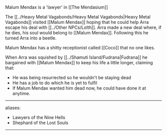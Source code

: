 Malum Mendax is a 'lawyer' in  [[The Mendasium]]

The [[../Heavy Metal Vagabonds/Heavy Metal Vagabonds|Heavy Metal Vagabonds]] visited [[Malum Mendax]] hoping that he could help Arra escape his deal with [[../Other NPCs/Lolth]]. Arra made a new deal where, if he dies, his soul would belong to [[Malum Mendax]]. Following this he turned Arra into a beetle. 

Malum Mendax has a shitty receptionist called [[Coco]] that no one likes. 

When Arra was squished by [[../Shamuti Island/Fudrana|Fudrana]] he bargained with [[Malum Mendax]] to keep his life a little longer, claiming that:
- He was being resurrected so he wouldn't be staying dead
- He has a job to do which he is yet to fulfil
- If Malum Mendax wanted him dead now, he could have done it at anytime. 

--- 
aliases: 
- Lawyers of the Nine Hells
- Shephard of the Lost Souls
---